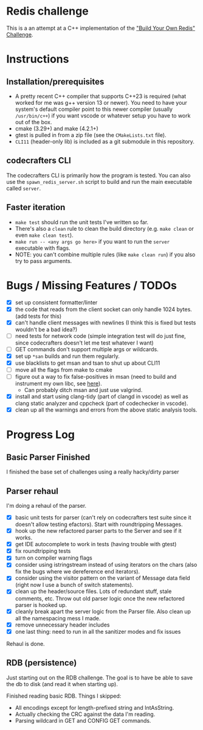 # Redis challenge
This is a an attempt at a C++ implementation of the ["Build Your Own Redis" Challenge](https://codecrafters.io/challenges/redis).

# Instructions

## Installation/prerequisites

- A pretty recent C++ compiler that supports C++23 is required (what worked for me was g++ version 13 or newer). You need to have your system's default compiler point to this newer compiler (usually `/usr/bin/c++`) if you want vscode or whatever setup you have to work out of the box.
- cmake (3.29+) and make (4.2.1+)
- gtest is pulled in from a zip file (see the `CMakeLists.txt` file).
- `CLI11` (header-only lib) is included as a git submodule in this repository.

## codecrafters CLI
The codecrafters CLI is primarily how the program is tested. You can also use the `spawn_redis_server.sh` script to build and run the main executable called `server`.

## Faster iteration

- `make test` should run the unit tests I've written so far.
- There's also a `clean` rule to clean the build directory (e.g. `make clean` or even `make clean test`).
- `make run -- <any args go here>` if you want to run the `server` executable with flags.
- NOTE: you can't combine multiple rules (like `make clean run`) if you also try to pass arguments.

# Bugs / Missing Features / TODOs

- [x] set up consistent formatter/linter
- [x] the code that reads from the client socket can only handle 1024 bytes. (add tests for this)
- [x] can't handle client messages with newlines (I think this is fixed but tests wouldn't be a bad idea?)
- [ ] need tests for network code (simple integration test will do just fine, since codecrafters doesn't let me test whatever I want)
- [ ] GET commands don't support multiple args or wildcards.
- [x] set up `*san` builds and run them regularly.
- [x] use blacklists to get msan and tsan to shut up about CLI11
- [ ] move all the flags from make to cmake
- [ ] figure out a way to fix false-positives in msan (need to build and instrument my own libc, see [here](https://clang.llvm.org/docs/MemorySanitizer.html#handling-external-code)).
    - Can probably ditch msan and just use valgrind.
- [x] install and start using clang-tidy (part of clangd in vscode) as well as clang static analyzer and cppcheck (part of codechecker in vscode).
- [x] clean up all the warnings and errors from the above static analysis tools.

# Progress Log

## Basic Parser Finished
I finished the base set of challenges using a really hacky/dirty parser

## Parser rehaul
I'm doing a rehaul of the parser.

- [x] basic unit tests for parser (can't rely on codecrafters test suite since it doesn't allow testing efactors). Start with roundtripping Messages.
- [x] hook up the new refactored parser parts to the Server and see if it works.
- [x] get IDE autocomplete to work in tests (having trouble with gtest)
- [x] fix roundtripping tests
- [x] turn on compiler warning flags
- [x] consider using istringstream instead of using iterators on the chars (also fix the bugs where we dereference end iterators).
- [x] consider using the visitor pattern on the variant of Message data field (right now I use a bunch of switch statements).
- [x] clean up the header/source files. Lots of redundant stuff, stale comments, etc. Throw out old parser logic once the new refactored parser is hooked up.
- [x] cleanly break apart the server logic from the Parser file. Also clean up all the namespacing mess I made.
- [x] remove unnecessary header includes
- [x] one last thing: need to run in all the sanitizer modes and fix issues

Rehaul is done.

## RDB (persistence)
Just starting out on the RDB challenge. The goal is to have be able to save the db to disk (and read it when starting up).

Finished reading basic RDB. Things I skipped:
- All encodings except for length-prefixed string and IntAsString.
- Actually checking the CRC against the data I'm reading.
- Parsing wildcard in GET and CONFIG GET commands.